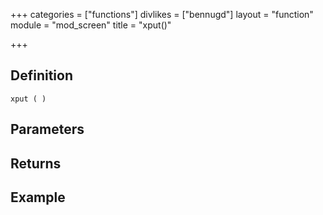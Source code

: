 +++
categories = ["functions"]
divlikes = ["bennugd"]
layout = "function"
module = "mod_screen"
title = "xput()"

+++

## Definition

    xput ( )

## Parameters

## Returns

## Example
